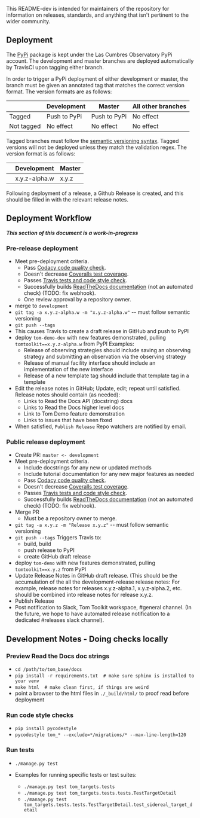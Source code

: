 This README-dev is intended for maintainers of the repository for information on releases, standards, and anything that 
isn't pertinent to the wider community.

## Deployment
The [PyPi](https://pypi.org/project/tomtoolkit/) package is kept under the Las Cumbres Observatory PyPi account. The 
development and master branches are deployed automatically by TravisCI upon tagging either branch.

In order to trigger a PyPi deployment of either development or master, the branch must be given an annotated tag that 
matches the correct version format. The version formats are as follows:
 
|             | Development  | Master       | All other branches |
|-------------|--------------|--------------|--------------------|
| Tagged      | Push to PyPi | Push to PyPi | No effect          |
| Not tagged  | No effect    | No effect    | No effect          |

Tagged branches must follow the [semantic versioning syntax](https://semver.org/). Tagged versions will not be 
deployed unless they match the validation regex. The version format is as follows:

|   | Development   | Master |
|---|---------------|--------|
|   | x.y.z-alpha.w | x.y.z  |

Following deployment of a release, a Github Release is created, and this should be filled in with the relevant release notes.

## Deployment Workflow
  _**This section of this document is a work-in-progress**_

### Pre-release deployment
* Meet pre-deployment criteria.
  * Pass [Codacy code quality check](https://app.codacy.com/gh/TOMToolkit/tom_base/pullRequests).
  * Doesn't decrease [Coveralls test coverage](https://coveralls.io/github/TOMToolkit/tom_base).
  * Passes [Travis tests and code style check](https://travis-ci.com/github/TOMToolkit/tom_base/branches).
  * Successfully builds [ReadTheDocs documentation](https://readthedocs.org/projects/tom-toolkit/builds/) (not an automated check) (TODO: fix webhook).
  * One review approval by a repository owner.
* merge to `development`
* `git tag -a x.y.z-alpha.w -m "x.y.z-alpha.w"` -- must follow semantic versioning
* `git push --tags`
* This causes Travis to create a draft release in GitHub and push to PyPI
* deploy `tom-demo-dev` with new features demonstrated, pulling `tomtoolkit==x.y.z-alpha.w` from PyPI
  Examples:
  * Release of observing strategies should include saving an observing strategy and submitting an observation via the observing strategy
  * Release of manual facility interface should include an implementation of the new interface
  * Release of a new template tag should include that template tag in a template
* Edit the release notes in GitHub; Update, edit; repeat until satisfied. Release notes should contain (as needed):
  * Links to Read the Docs API (docstring) docs
  * Links to Read the Docs higher level docs
  * Link to Tom Demo feature demonstration
  * Links to issues that have been fixed
* When satisfied, `Publish Release` Repo watchers are notified by email.

### Public release deployment

* Create PR: `master <- development`
* Meet pre-deployment criteria.
  * Include docstrings for any new or updated methods
  * Include tutorial documentation for any new major features as needed
  * Pass [Codacy code quality check](https://app.codacy.com/gh/TOMToolkit/tom_base/dashboard?bid=18204585).
  * Doesn't decrease [Coveralls test coverage](https://coveralls.io/github/TOMToolkit/tom_base?branch=development).
  * Passes [Travis tests and code style check](https://travis-ci.com/github/TOMToolkit/tom_base/branches).
  * Successfully builds [ReadTheDocs documentation](https://readthedocs.org/projects/tom-toolkit/builds/) (not an automated check) (TODO: fix webhook).
* Merge PR
  * Must be a repository owner to merge.
* `git tag -a x.y.z -m "Release x.y.z"` -- must follow semantic versioning
* `git push --tags` Triggers Travis to:
  * build, build
  * push release to PyPI  
  * create GitHub draft release
* deploy `tom-demo` with new features demonstrated, pulling `tomtoolkit==x.y.z` from PyPI
* Update Release Notes in GitHub draft release. (This should be the accumulation of the all
  the development-release release notes:  For example, release notes for releases x.y.z-alpha.1,
  x.y.z-alpha.2, etc. should be combined into release notes for release x.y.z.
* Publish Release
* Post notification to Slack, Tom Toolkit workspace, #general channel. (In the future, we hope to
have automated release notification to a dedicated #releases slack channel).

## Development Notes - Doing checks locally

### Preview Read the Docs doc strings
* `cd /path/to/tom_base/docs`
* `pip install -r requirements.txt  # make sure sphinx is installed to your venv`
* `make html  # make clean first, if things are weird`
* point a browser to the html files in `./_build/html/` to proof read before deployment 

### Run code style checks
* `pip install pycodestyle`
* `pycodestyle tom_* --exclude=*/migrations/* --max-line-length=120`

### Run tests
* `./manage.py test`

* Examples for running specific tests or test suites:
  * `./manage.py test tom_targets.tests`
  * `./manage.py test tom_targets.tests.tests.TestTargetDetail`
  * `./manage.py test tom_targets.tests.tests.TestTargetDetail.test_sidereal_target_detail`
